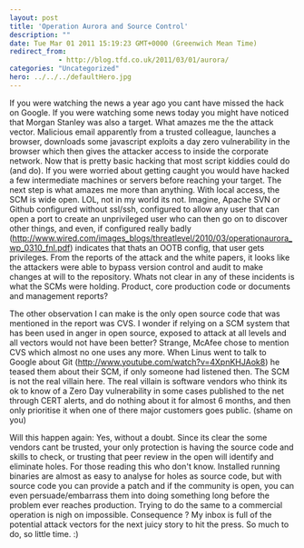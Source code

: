 ```yaml
---
layout: post
title: 'Operation Aurora and Source Control'
description: ""
date: Tue Mar 01 2011 15:19:23 GMT+0000 (Greenwich Mean Time)
redirect_from: 
            - http://blog.tfd.co.uk/2011/03/01/aurora/
categories: "Uncategorized"
hero: ../../../defaultHero.jpg
---
```

If you were watching the news a year ago you cant have missed the hack on Google. If you were watching some news today you might have noticed that Morgan Stanley was also a target. What amazes me the the attack vector. Malicious email apparently from a trusted colleague, launches a browser, downloads some javascript exploits a day zero vulnerability in the browser which then gives the attacker access to inside the corporate network. Now that is pretty basic hacking that most script kiddies could do (and do). If you were worried about getting caught you would have hacked a few intermediate machines or servers before reaching your target. The next step is what amazes me more than anything. With local access, the SCM is wide open. LOL, not in my world its not. Imagine, Apache SVN or Github configured without ssl/ssh, configured to allow any user that can open a port to create an unprivileged user who can then go on to discover other things, and even, if configured really badly (<http://www.wired.com/images_blogs/threatlevel/2010/03/operationaurora_wp_0310_fnl.pdf>) indicates that thats an OOTB config, that user gets privileges. From the reports of the attack and the white papers, it looks like the attackers were able to bypass version control and audit to make changes at will to the repository. Whats not clear in any of these incidents is what the SCMs were holding. Product, core production code or documents and management reports?

The other observation I can make is the only open source code that was mentioned in the report was CVS. I wonder if relying on a SCM system that has been used in anger in open source, exposed to attack at all levels and all vectors would not have been better? Strange, McAfee chose to mention CVS which almost no one uses any more. When Linus went to talk to Google about Git (<http://www.youtube.com/watch?v=4XpnKHJAok8>) he teased them about their SCM, if only someone had listened then. The SCM is not the real villain here. The real villain is software vendors who think its ok to know of a Zero Day vulnerability in some cases published to the net through CERT alerts, and do nothing about it for almost 6 months, and then only prioritise it when one of there major customers goes public. (shame on you)

Will this happen again: Yes, without a doubt. Since its clear the some vendors cant be trusted, your only protection is having the source code and skills to check, or trusting that peer review in the open will identify and eliminate holes. For those reading this who don't know. Installed running binaries are almost as easy to analyse for holes as source code, but with source code you can provide a patch and if the community is open, you can even persuade/embarrass them into doing something long before the problem ever reaches production. Trying to do the same to a commercial operation is nigh on impossible. Consequence ? My inbox is full of the potential attack vectors for the next juicy story to hit the press. So much to do, so little time. :)
